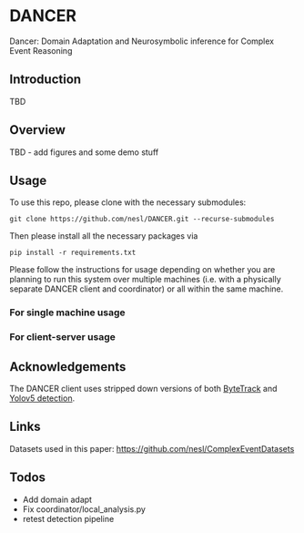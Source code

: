 # DANCER
Dancer: Domain Adaptation and Neurosymbolic inference for Complex Event Reasoning

## Introduction

TBD

## Overview

TBD - add figures and some demo stuff


## Usage

To use this repo, please clone with the necessary submodules:
```
git clone https://github.com/nesl/DANCER.git --recurse-submodules
```
Then please install all the necessary packages via
```
pip install -r requirements.txt
```

Please follow the instructions for usage depending on whether you are planning to run this system over multiple machines (i.e. with a physically separate DANCER client and coordinator) or all within the same machine.

### For single machine usage




### For client-server usage




## Acknowledgements

The DANCER client uses stripped down versions of both [ByteTrack](https://github.com/ifzhang/ByteTrack) and [Yolov5 detection](https://github.com/ultralytics/yolov5).



## Links

Datasets used in this paper:
https://github.com/nesl/ComplexEventDatasets

## Todos

- Add domain adapt
- Fix coordinator/local_analysis.py
- retest detection pipeline
